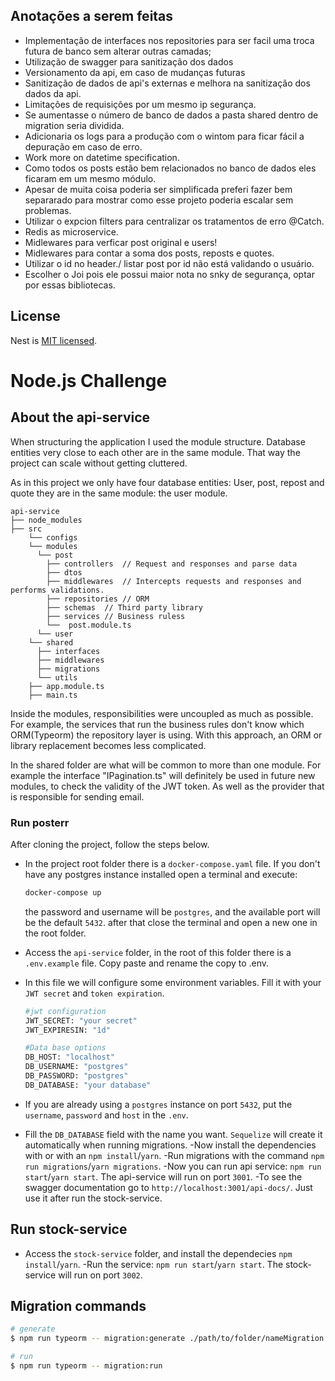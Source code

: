 

## Anotações a serem feitas

- Implementação de interfaces nos repositories para ser facil uma troca futura de banco sem alterar outras camadas;
- Utilização de swagger para sanitização dos dados
- Versionamento da api, em caso de mudanças futuras
- Sanitização de dados de api's externas e melhora na sanitização dos dados da api.
- Limitações de requisições por um mesmo ip segurança.
- Se aumentasse o número de banco de dados a pasta shared dentro de migration seria dividida.
- Adicionaria os logs para a produção com o wintom para ficar fácil a depuração em caso de erro.
- Work more on datetime specification.
- Como todos os posts estão bem relacionados no banco de dados eles ficaram em um mesmo módulo.
- Apesar de muita coisa poderia ser simplificada preferi fazer bem separarado para mostrar como esse projeto poderia escalar sem problemas.
- Utilizar o expcion filters para centralizar os tratamentos de erro @Catch.
- Redis as microservice.
- Midlewares para verficar post original e users!
- Midlewares para contar a soma dos posts, reposts e quotes.
- Utilizar o id no header./ listar post por id não está validando o usuário.
- Escolher o Joi pois ele possui maior nota no snky de segurança, optar por essas bibliotecas.

## License

Nest is [MIT licensed](LICENSE).


# Node.js Challenge

## About the api-service
  When structuring the application I used the module structure. Database entities very close to each other are in the same module. That way the project can scale without getting cluttered.

  As in this project we only have four database entities: User, post, repost and quote they are in the same module: the user module.
```
api-service
├── node_modules
├── src
    └── configs     
    └── modules
      └── post
        ├── controllers  // Request and responses and parse data
        ├── dtos  
        ├── middlewares  // Intercepts requests and responses and performs validations. 
        ├── repositories // ORM
        ├── schemas  // Third party library
        ├── services // Business ruless
		└──  post.module.ts
	  └── user
    └── shared
      ├── interfaces 
      ├── middlewares  
      ├── migrations  
      └── utils
    ├── app.module.ts
    ├── main.ts
```
Inside the modules, responsibilities were uncoupled as much as possible. For example, the services that run the business rules don't know which ORM(Typeorm) the repository layer is using. With this approach, an ORM or library replacement becomes less complicated.

In the shared folder are what will be common to more than one module. For example the interface "IPagination.ts" will definitely be used in future new modules, to check the validity of the JWT token. As well as the provider that is responsible for sending email.


### Run posterr
  After cloning the project, follow the steps below.
- In the project root folder there is a `docker-compose.yaml` file. If you don't have any postgres instance     installed open a terminal and execute:
  ```sh
  docker-compose up
  ```
  the password and username will be `postgres`, and the available port will be the default `5432`. after that close the terminal and open a new one in the root folder.

- Access the `api-service` folder, in the root of this folder there is a `.env.example` file. Copy paste and rename the copy to .env.
- In this file we will configure some environment variables. Fill it with your `JWT secret` and `token expiration`.

  ```sh
  #jwt configuration
  JWT_SECRET: "your secret"
  JWT_EXPIRESIN: "1d"

  #Data base options
  DB_HOST: "localhost"
  DB_USERNAME: "postgres"
  DB_PASSWORD: "postgres"
  DB_DATABASE: "your database"
  ```
- If you are already using a `postgres` instance on port `5432`, put the `username`, `password` and `host` in the `.env`.
- Fill the `DB_DATABASE` field with the name you want. `Sequelize` will create it automatically when running migrations.
-Now install the dependencies with or with an `npm install`/`yarn`.
-Run migrations with the command `npm run migrations`/`yarn migrations`.
-Now you can run api service: `npm run start`/`yarn start`. The api-service will run on port `3001`.
-To see the swagger documentation go to `http://localhost:3001/api-docs/`. Just use it after run the stock-service. 

## Run stock-service
- Access the `stock-service` folder, and install the dependecies `npm install`/`yarn`.
-Run the service: `npm run start`/`yarn start`. The stock-service will run on port `3002`.

## Migration commands
```bash
# generate
$ npm run typeorm -- migration:generate ./path/to/folder/nameMigration

# run
$ npm run typeorm -- migration:run
```


